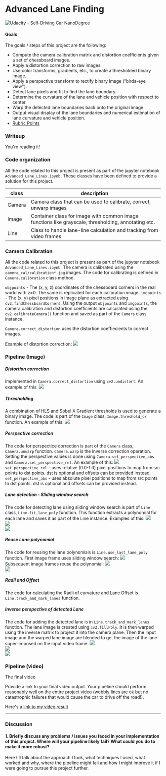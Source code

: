 # Advanced Lane Finding
[![Udacity - Self-Driving Car NanoDegree](https://s3.amazonaws.com/udacity-sdc/github/shield-carnd.svg)](http://www.udacity.com/drive)

#### Goals

The goals / steps of this project are the following:

* Compute the camera calibration matrix and distortion coefficients given a set of chessboard images.
* Apply a distortion correction to raw images.
* Use color transforms, gradients, etc., to create a thresholded binary image.
* Apply a perspective transform to rectify binary image ("birds-eye view").
* Detect lane pixels and fit to find the lane boundary.
* Determine the curvature of the lane and vehicle position with respect to center.
* Warp the detected lane boundaries back onto the original image.
* Output visual display of the lane boundaries and numerical estimation of lane curvature and vehicle position.
* [Rubric Points](https://review.udacity.com/#!/rubrics/571/view)


### Writeup

You're reading it!

### Code organization
All the code related to this project is present as part of the jupyter notebook ```Advanced_Lane_Lines.ipynb```. These classes have been defined to provide a solution for this project.

|class|description|
|---|---|
|Camera|Camera class that can be used to calibrate, correct, unwarp images|
|Image|Container class for image with common image functions like grayscale, thresholding, annotating etc.|
|Line|Class to handle lane-line calculation and tracking from video frames|

### Camera Calibration
All the code related to this project is present as part of the jupyter notebook `Advanced_Lane_Lines.ipynb`. The camera is calibrated using the `camera_cal/calibration*.jpg` images. The code for calibrating is defined in `Camera.calibration` class method.

`objpoints` - The (x, y, z) coordinates of the chessboard corners in the real world with z=0. The same is replicated for each calibration image.
`imgpoints` - The (x, y) pixel positions in image plane as extracted using `cv2.findChessboardCorners`. Using the output `objpoints` and `imgpoints`, the camera calibration and distortion coefficients are calculated using the `cv2.calibrateCamera()` function and saved as part of the `Camera` class instance.

`Camera.correct_distortion` uses the distortion coeffiecients to correct images.

Example of distortion correction:
![](./output_images/calibration1_undist.jpg)


### Pipeline (Image)
##### Distortion correction
Implemented in `Camera.correct_distortion` using `cv2.undistort`. An example of this:
![](./output_images/test4_undist.jpg)

##### Thresholding
A combination of HLS and Sobel X Gradient thresholds is used to generate a binary image. The code is part of the `Image` class, `Image.threshold_or` function. An example of this: 
![](./output_images/test6_thresholded.jpg)

##### Perspective correction
The code for perspectice correction is part of the `Camera` class, `Camera.unwarp` function. `Camera.warp` is the inverse correction operation. 
Setting the perspective values is done using `Camera.set_perspective_abs` and `Camera.set_perspective_rel`.
An example of this: 
![](./output_images/test6_unwarp.jpg)  
`set_perspective_rel` - uses relative (0.0-1.0) pixel positions to map from src points to dst points. dst is optional and offsets can be provided instead.  
`set_perspective_abs` - uses absolute pixel positions to map from src points to dst points. dst is optional and offsets can be provided instead.

##### Lane detection - Sliding window search 
The code for detecting lane using sliding window search is part of  `Line` class, `Line.fit_lane_poly` function. This function extracts a polynomial for each lane and saves it as part of the Line instance.
Examples of this: 
![](./output_images/process_1_fit_lane_poly.jpg)  
![](./output_images/process_2_fit_lane_poly.jpg)  
![](./output_images/process_3_fit_lane_poly.jpg)  

##### Reuse Lane polynomial
The code for reusing the  lane polynomials is `Line.use_last_lane_poly` function. First image frame uses sliding window search:
![](./output_images/process_1_use_last_lane_poly.jpg)  
Subsequent image frames reuse the polynomial:
![](./output_images/process_3_use_last_lane_poly.jpg)  
![](./output_images/process_3_use_last_lane_poly.jpg)  

##### Radii and Offset 
The code for calculating the Radii of curvature and Lane Offset is `Line.track_and_mark_lanes` function.

##### Inverse perspective of detected Lane
The code for adding the detected lane is in `Line.track_and_mark_lanes` function. The lane image is created using `cv2.fillPoly`. It is then warped using the inverse matrix to project it into the camera plane. Then the input image and the warped lane image are blended to get the image of the lane super-imposed on the input video frame.
![](./output_images/process_1_track_and_mark_lanes.jpg)  
![](./output_images/process_2_track_and_mark_lanes.jpg)  
![](./output_images/process_3_track_and_mark_lanes.jpg) 

### Pipeline (video)

The final video 

Provide a link to your final video output.  Your pipeline should perform reasonably well on the entire project video (wobbly lines are ok but no catastrophic failures that would cause the car to drive off the road!).

Here's a [link to my video result](./project_video.mp4)

---

### Discussion

#### 1. Briefly discuss any problems / issues you faced in your implementation of this project.  Where will your pipeline likely fail?  What could you do to make it more robust?

Here I'll talk about the approach I took, what techniques I used, what worked and why, where the pipeline might fail and how I might improve it if I were going to pursue this project further.  
